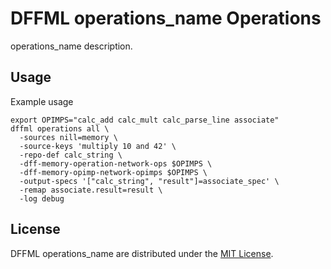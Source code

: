# DFFML operations_name Operations

operations_name description.

## Usage

Example usage

```console
export OPIMPS="calc_add calc_mult calc_parse_line associate"
dffml operations all \
  -sources nill=memory \
  -source-keys 'multiply 10 and 42' \
  -repo-def calc_string \
  -dff-memory-operation-network-ops $OPIMPS \
  -dff-memory-opimp-network-opimps $OPIMPS \
  -output-specs '["calc_string", "result"]=associate_spec' \
  -remap associate.result=result \
  -log debug
```

## License

DFFML operations_name are distributed under the [MIT License](LICENSE).
